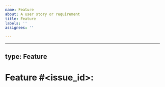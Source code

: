 ```yaml
---
name: Feature
about: A user story or requirement
title: Feature
labels: ''
assignees: ''

---
```


---
type: Feature
---

# Feature #<issue_id>: <title>

<!-- General requirement in user story form, e.g.: As a persona, I need a feature, so that I can accomplish something -->

## Acceptance Criteria

- [ ] First requirement
- [ ] Second requirement
- [ ] Third requirement
- [ ] ...

## Notes

<!-- Topics and details discovered throughout discussion, design and implementation -->

1. ...
